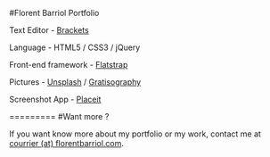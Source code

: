 #Florent Barriol Portfolio

Text Editor - [Brackets](http://brackets.io/)

Language - HTML5 / CSS3 / jQuery

Front-end framework - [Flatstrap](http://flatstrap.org/)

Pictures - [Unsplash](http://unsplash.com/) / [Gratisography](http://www.gratisography.com/)

Screenshot App - [Placeit](https://placeit.net/)

=========
#Want more ?

If you want know more about my portfolio or my work, contact me at [courrier (at) florentbarriol.com](mailto:courrier@florentbarriol.com).
